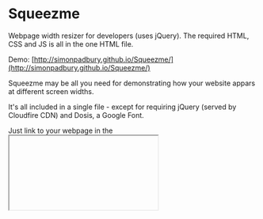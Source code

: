 # Squeezme

Webpage width resizer for developers (uses jQuery). The required HTML, CSS and JS is all in the one HTML file.

Demo: [http://simonpadbury.github.io/Squeezme/](http://simonpadbury.github.io/Squeezme/)

Squeezme may be all you need for demonstrating how your website appars at different screen widths.

It's all included in a single file - except for requiring jQuery (served by Cloudfire CDN) and Dosis, a Google Font.

Just link to your webpage in the <iframe src=" "> and away you go.

You can edit or add to the squeezmeWidths within the jQuery script at the end of the HTML page.
